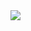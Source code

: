 <img src="https://raw.githubusercontent.com/LauraBeatris/foodfy/master/.github/logo-chef.png" align="center"/>
